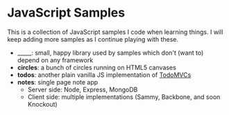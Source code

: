 JavaScript Samples
==========

This is a collection of JavaScript samples I code when learning things.
I will keep adding more samples as I continue playing with these.

* _____: small, happy library used by samples which don't (want to) depend on any framework
* __circles__: a bunch of circles running on HTML5 canvases
* __todos__: another plain vanilla JS implementation of [TodoMVCs](https://github.com/addyosmani/todomvc/)
* __notes__: single page note app
    * Server side: Node, Express, MongoDB
    * Client side: multiple implementations (Sammy, Backbone, and soon Knockout)